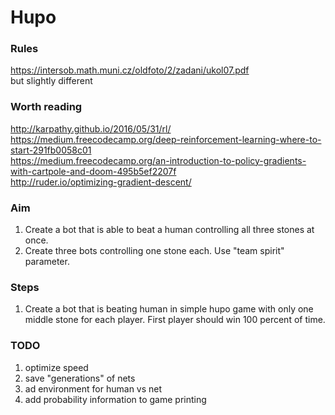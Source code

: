 # Hupo

### Rules
https://intersob.math.muni.cz/oldfoto/2/zadani/ukol07.pdf  
but slightly different

### Worth reading
http://karpathy.github.io/2016/05/31/rl/  
https://medium.freecodecamp.org/deep-reinforcement-learning-where-to-start-291fb0058c01  
https://medium.freecodecamp.org/an-introduction-to-policy-gradients-with-cartpole-and-doom-495b5ef2207f  
http://ruder.io/optimizing-gradient-descent/

### Aim
1. Create a bot that is able to beat a human controlling all three stones at once.
2. Create three bots controlling one stone each. Use "team spirit" parameter.

### Steps
1. Create a bot that is beating human in simple hupo game with only one middle stone for each player. First player should win 100 percent of time.

### TODO
1. optimize speed
2. save "generations" of nets
3. ad environment for human vs net
4. add probability information to game printing

